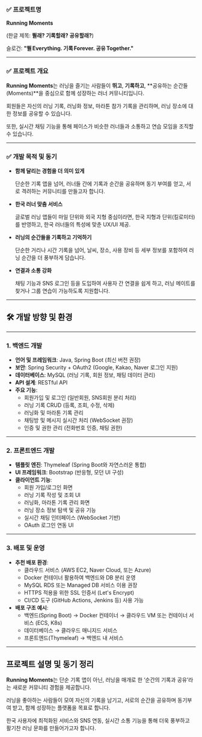 ### ✅ 프로젝트명

**Running Moments**

(한글 제목: **뛸래? 기록할래? 공유할래?**)

슬로건: **"뛸 Everything. 기록 Forever. 공유 Together."**

---

### ✅ 프로젝트 개요

**Running Moments**는 러닝을 즐기는 사람들이 **뛰고**, **기록하고**, **공유하는 순간들(Moments)**을 중심으로 함께 성장하는 러너 커뮤니티입니다.

회원들은 자신의 러닝 기록, 러닝화 정보, 마라톤 참가 기록을 관리하며, 러닝 장소에 대한 정보를 공유할 수 있습니다.

또한, 실시간 채팅 기능을 통해 페이스가 비슷한 러너들과 소통하고 연습 모임을 조직할 수 있습니다.

---

### ✅ 개발 목적 및 동기

- **함께 달리는 경험을 더 의미 있게**
    
    단순한 기록 앱을 넘어, 러너들 간에 기록과 순간을 공유하며 동기 부여를 얻고, 서로 격려하는 커뮤니티를 만들고자 합니다.
    
- **한국 러너 맞춤 서비스**
    
    글로벌 러닝 앱들이 마일 단위와 외국 지형 중심이라면, 한국 지형과 단위(킬로미터)를 반영하고, 한국 러너들의 특성에 맞춘 UX/UI 제공.
    
- **러닝의 순간들을 기록하고 기억하기**
    
    단순한 거리나 시간 기록을 넘어, 날씨, 장소, 사용 장비 등 세부 정보를 포함하여 러닝 순간을 더 풍부하게 담습니다.
    
- **연결과 소통 강화**
    
    채팅 기능과 SNS 로그인 등을 도입하여 사용자 간 연결을 쉽게 하고, 러닝 메이트를 찾거나 그룹 연습이 가능하도록 지원합니다.
    

---

## 🛠️ 개발 방향 및 환경

---

### 1. 백엔드 개발

- **언어 및 프레임워크**: Java, Spring Boot (최신 버전 권장)
- **보안**: Spring Security + OAuth2 (Google, Kakao, Naver 로그인 지원)
- **데이터베이스**: MySQL (러닝 기록, 회원 정보, 채팅 데이터 관리)
- **API 설계**: RESTful API
- **주요 기능**:
    - 회원가입 및 로그인 (일반회원, SNS회원 분리 처리)
    - 러닝 기록 CRUD (등록, 조회, 수정, 삭제)
    - 러닝화 및 마라톤 기록 관리
    - 채팅방 및 메시지 실시간 처리 (WebSocket 권장)
    - 인증 및 권한 관리 (전화번호 인증, 채팅 권한)

---

### 2. 프론트엔드 개발

- **템플릿 엔진**: Thymeleaf (Spring Boot와 자연스러운 통합)
- **UI 프레임워크**: Bootstrap (반응형, 모던 UI 구성)
- **클라이언트 기능**:
    - 회원 가입/로그인 화면
    - 러닝 기록 작성 및 조회 UI
    - 러닝화, 마라톤 기록 관리 화면
    - 러닝 장소 정보 탐색 및 공유 기능
    - 실시간 채팅 인터페이스 (WebSocket 기반)
    - OAuth 로그인 연동 UI

---

### 3. 배포 및 운영

- **추천 배포 환경**:
    - 클라우드 서비스 (AWS EC2, Naver Cloud, 또는 Azure)
    - Docker 컨테이너 활용하여 백엔드와 DB 분리 운영
    - MySQL RDS 또는 Managed DB 서비스 이용 권장
    - HTTPS 적용을 위한 SSL 인증서 (Let's Encrypt)
    - CI/CD 도구 (GitHub Actions, Jenkins 등) 사용 가능
- **배포 구조 예시**:
    - 백엔드(Spring Boot) → Docker 컨테이너 → 클라우드 VM 또는 컨테이너 서비스 (ECS, K8s)
    - 데이터베이스 → 클라우드 매니지드 서비스
    - 프론트엔드(Thymeleaf) → 백엔드 내 서비스

---

## 프로젝트 설명 및 동기 정리

**Running Moments**는 단순 기록 앱이 아닌, 러닝을 매개로 한 ‘순간의 기록과 공유’라는 새로운 커뮤니티 경험을 제공합니다.

러닝을 좋아하는 사람들이 모여 자신의 기록을 남기고, 서로의 순간을 공유하며 동기부여 받고, 함께 성장하는 플랫폼을 목표로 합니다.

한국 사용자에 최적화된 서비스와 SNS 연동, 실시간 소통 기능을 통해 더욱 풍부하고 활기찬 러닝 문화를 만들어가고자 합니다.
